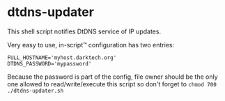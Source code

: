 # dtdns-updater

This shell script notifies DtDNS service of IP updates.

Very easy to use, in-script™ configuration has two entries:

```
FULL_HOSTNAME='myhost.darktech.org'
DTDNS_PASSWORD='mypassword'
```

Because the password is part of the config, file owner should be the only one
allowed to read/write/execute this script so don't forget to
`chmod 700 ./dtdns-updater.sh`

